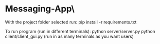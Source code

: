 # Messaging-App\


With the project folder selected run:
pip install -r requirements.txt

To run program (run in different terminals):
python server/server.py
python client/client_gui.py (run in as many terminals as you want users)
